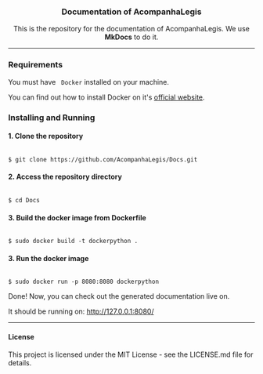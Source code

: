 

  <h3 align="center">Documentation of AcompanhaLegis</h3>

  <p align="center">
    This is the repository for the documentation of AcompanhaLegis. We use <b>MkDocs</b> to do it.
  </p>

<hr>

### Requirements

You must have <code> Docker</code> installed on your machine.

You can find out how to install Docker on it's <a href="https://docs.docker.com/get-docker/">official website</a>.

### Installing and Running

#### 1. Clone the repository

<code>
$ git clone https://github.com/AcompanhaLegis/Docs.git
</code>

#### 2. Access the repository directory

<code>
$ cd Docs
</code>

#### 3. Build the docker image from Dockerfile

<code>
$ sudo docker build -t dockerpython .
</code>

#### 3. Run the docker image

<code>
$ sudo docker run -p 8080:8080 dockerpython
</code>

Done! Now, you can check out the generated documentation live on.

It should be running on: http://127.0.0.1:8080/

<hr>

#### License

This project is licensed under the MIT License - see the LICENSE.md file for details.